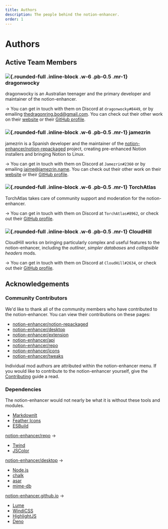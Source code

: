 ```yaml
---
title: Authors
description: The people behind the notion-enhancer.
order: 1
---
```


# Authors

## Active Team Members

### ![](https://avatars.githubusercontent.com/u/16874139?v=4){.rounded-full .inline-block .w-6 .pb-0.5 .mr-1} dragonwocky

dragonwocky is an Australian teenager and the primary developer
and maintainer of the notion-enhancer.

→ You can get in touch with them on Discord at `dragonwocky#8449`,
or by emailing [thedragonring.bod@gmail.com](thedragonring.bod@gmail.com).
You can check out their other work on their [website](https://dragonwocky.me/)
or their [GitHub profile](https://github.com/dragonwocky/).

### ![](https://avatars.githubusercontent.com/u/5949554?v=4){.rounded-full .inline-block .w-6 .pb-0.5 .mr-1} jamezrin

jamezrin is a Spanish developer and the maintainer of
the [notion-enhancer/notion-repackaged](https://github.com/notion-enhancer/notion-repackaged)
project, creating pre-enhanced Notion installers and bringing Notion to Linux.

→ You can get in touch with them on Discord at `Jamezrin#2360`
or by emailing [jaime@jamezrin.name](jaime@jamezrin.name).
You can check out their other work on their [website](https://jamezrin.name/)
or their [GitHub profile](https://github.com/jamezrin/).

### ![](https://avatars.githubusercontent.com/u/12666855?v=4){.rounded-full .inline-block .w-6 .pb-0.5 .mr-1} TorchAtlas

TorchAtlas takes care of community support and moderation for
the notion-enhancer.

→ You can get in touch with them on Discord at `TorchAtlas#8962`,
or check out their [GitHub profile](https://github.com/torchatlas).

### ![](https://avatars.githubusercontent.com/u/54142180?v=4){.rounded-full .inline-block .w-6 .pb-0.5 .mr-1} CloudHill

CloudHill works on bringing particularly complex and useful features to the
notion-enhancer, including the _outliner_, _simpler databases_ and _collapsible headers_ mods.

→ You can get in touch with them on Discord at `CloudHill#2634`,
or check out their [GitHub profile](https://github.com/CloudHill).

## Acknowledgements

### Community Contributors

We'd like to thank all of the community members
who have contributed to the notion-enhancer. You can
view their contributions on these pages:

- [notion-enhancer/notion-repackaged](https://github.com/notion-enhancer/notion-repackaged/graphs/contributors)
- [notion-enhancer/desktop](https://github.com/notion-enhancer/desktop/graphs/contributors)
- [notion-enhancer/extension](https://github.com/notion-enhancer/extension/graphs/contributors)
- [notion-enhancer/api](https://github.com/notion-enhancer/api/graphs/contributors)
- [notion-enhancer/repo](https://github.com/notion-enhancer/repo/graphs/contributors)
- [notion-enhancer/icons](https://github.com/notion-enhancer/icons/graphs/contributors)
- [notion-enhancer/tweaks](https://github.com/notion-enhancer/tweaks/graphs/contributors)

Individual mod authors are attributed within the notion-enhancer menu.
If you would like to contribute to the notion-enhancer yourself,
give the [Contributing](./contributing.md) guide a read.

### Dependencies

The notion-enhancer would not nearly be what it is
without these tools and modules.

- [MarkdownIt](https://github.com/markdown-it/markdown-it)
- [Feather Icons](https://feathericons.com/)
- [ESBuild](https://esbuild.github.io/)

[notion-enhancer/repo](https://github.com/notion-enhancer/desktop) →

- [Twind](https://twind.dev/)
- [JSColor](https://jscolor.com/)

[notion-enhancer/desktop](https://github.com/notion-enhancer/desktop) →

- [Node.js](https://nodejs.org/)
- [chalk](https://github.com/chalk/chalk)
- [asar](https://github.com/electron/asar)
- [mime-db](https://github.com/jshttp/mime-db)

[notion-enhancer.github.io](https://github.com/notion-enhancer/notion-enhancer.github.io) →

- [Lume](https://lumeland.github.io/)
- [WindiCSS](https://windicss.org/)
- [HighlightJS](https://highlightjs.org/)
- [Deno](https://deno.land/)
